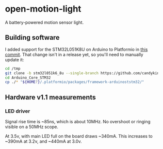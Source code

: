 # open-motion-light

A battery-powered motion sensor light.

## Building software

I added support for the STM32L051K8U on Arduino to Platformio in [this commit](https://github.com/stm32duino/Arduino_Core_STM32/pull/2395). That change isn't in a release yet, so you'll need to manually update it:

```bash
cd /tmp
git clone -b stm32l051k6_8u --single-branch https://github.com/candykingdom/Arduino_Core_STM32.git
cd Arduino_Core_STM32
cp ./* "${HOME?}/.platformio/packages/framework-arduinoststm32/"
```

## Hardware v1.1 measurements

### LED driver

Signal rise time is ~85ns, which is about 10MHz. No overshoot or ringing visible on a 50MHz scope.

At 3.5v, with main LED full on the board draws ~340mA. This increases to ~390mA at 3.2v, and ~440mA at 3.0v.
